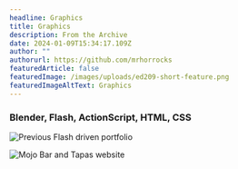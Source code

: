 ```yaml
---
headline: Graphics
title: Graphics
description: From the Archive
date: 2024-01-09T15:34:17.109Z
author: ""
authorurl: https://github.com/mrhorrocks
featuredArticle: false
featuredImage: /images/uploads/ed209-short-feature.png
featuredImageAltText: Graphics
---
```

### Blender, Flash, ActionScript, HTML, CSS

![Previous Flash driven portfolio](/images/uploads/portfolio-2008.jpg "Previous Flash driven portfolio")

![Mojo Bar and Tapas website](/images/uploads/bigmojo.png "Mojo Bar and Tapas website")
